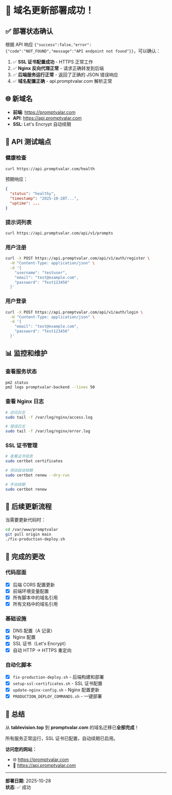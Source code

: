 # 🎉 域名更新部署成功！

## ✅ 部署状态确认

根据 API 响应 `{"success":false,"error":{"code":"NOT_FOUND","message":"API endpoint not found"}}`，可以确认：

1. ✅ **SSL 证书配置成功** - HTTPS 正常工作
2. ✅ **Nginx 反向代理正常** - 请求正确转发到后端
3. ✅ **后端服务运行正常** - 返回了正确的 JSON 错误响应
4. ✅ **域名配置正确** - api.promptvalar.com 解析正常

## 🌐 新域名

- **前端**: https://promptvalar.com
- **API**: https://api.promptvalar.com
- **SSL**: Let's Encrypt 自动续期

## 🧪 API 测试端点

### 健康检查
```bash
curl https://api.promptvalar.com/health
```

预期响应：
```json
{
  "status": "healthy",
  "timestamp": "2025-10-28T...",
  "uptime": ...
}
```

### 提示词列表
```bash
curl https://api.promptvalar.com/api/v1/prompts
```

### 用户注册
```bash
curl -X POST https://api.promptvalar.com/api/v1/auth/register \
  -H "Content-Type: application/json" \
  -d '{
    "username": "testuser",
    "email": "test@example.com",
    "password": "Test123456"
  }'
```

### 用户登录
```bash
curl -X POST https://api.promptvalar.com/api/v1/auth/login \
  -H "Content-Type: application/json" \
  -d '{
    "email": "test@example.com",
    "password": "Test123456"
  }'
```

## 📊 监控和维护

### 查看服务状态
```bash
pm2 status
pm2 logs promptvalar-backend --lines 50
```

### 查看 Nginx 日志
```bash
# 访问日志
sudo tail -f /var/log/nginx/access.log

# 错误日志
sudo tail -f /var/log/nginx/error.log
```

### SSL 证书管理
```bash
# 查看证书信息
sudo certbot certificates

# 测试自动续期
sudo certbot renew --dry-run

# 手动续期
sudo certbot renew
```

## 🔄 后续更新流程

当需要更新代码时：

```bash
cd /var/www/promptvalar
git pull origin main
./fix-production-deploy.sh
```

## 📝 完成的更改

### 代码层面
- [x] 后端 CORS 配置更新
- [x] 前端环境变量配置
- [x] 所有脚本中的域名引用
- [x] 所有文档中的域名引用

### 基础设施
- [x] DNS 配置（A 记录）
- [x] Nginx 配置
- [x] SSL 证书（Let's Encrypt）
- [x] 自动 HTTP → HTTPS 重定向

### 自动化脚本
- [x] `fix-production-deploy.sh` - 后端构建和部署
- [x] `setup-ssl-certificates.sh` - SSL 证书配置
- [x] `update-nginx-config.sh` - Nginx 配置更新
- [x] `PRODUCTION_DEPLOY_COMMANDS.sh` - 一键部署

## 🎊 总结

从 **tablevision.top** 到 **promptvalar.com** 的域名迁移已**全部完成**！

所有服务正常运行，SSL 证书已配置，自动续期已启用。

**访问您的网站：**
- 🌐 https://promptvalar.com
- 🔌 https://api.promptvalar.com

---

**部署日期**: 2025-10-28  
**状态**: ✅ 成功
